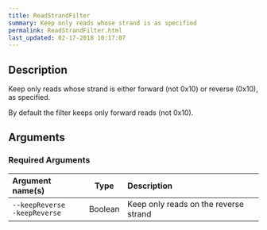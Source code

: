 ```yaml
---
title: ReadStrandFilter
summary: Keep only reads whose strand is as specified
permalink: ReadStrandFilter.html
last_updated: 02-17-2018 10:17:07
---
```


## Description

Keep only reads whose strand is either forward (not 0x10) or reverse (0x10), as specified.

 <p>By default the filter keeps only forward reads (not 0x10).</p>

## Arguments

### Required Arguments

| Argument name(s) | Type | Description |
| :--------------- | :--: | :------ |
| `--keepReverse`<br/>`-keepReverse` | Boolean | Keep only reads on the reverse strand |



